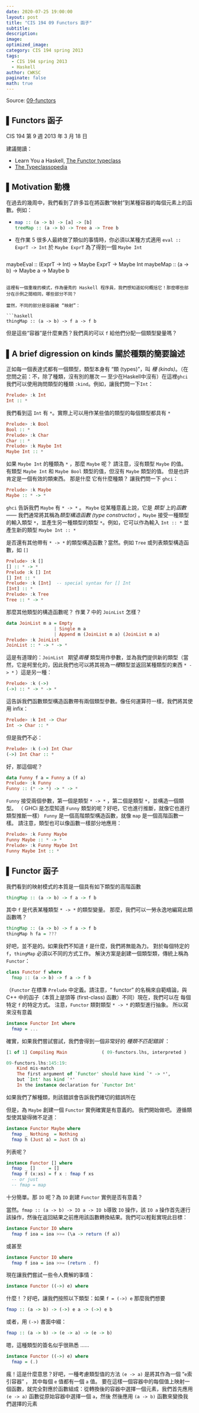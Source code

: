 ```yaml
---
date: 2020-07-25 19:00:00
layout: post
title: "CIS 194 09 Functors 函子"
subtitle: 
description: 
image: 
optimized_image: 
category: CIS 194 spring 2013
tags:
  - CIS 194 spring 2013
  - Haskell
author: CWKSC
paginate: false
math: true
---
```


Source: [09-functors](https://www.seas.upenn.edu/~cis194/spring13/lectures/09-functors.html)

## ▌Functors 函子

CIS 194 第 9 週
2013 年 3 月 18 日

建議閱讀：

- Learn You a Haskell, [The Functor typeclass](http://learnyouahaskell.com/making-our-own-types-and-typeclasses#the-functor-typeclass)
- [The Typeclassopedia](http://www.haskell.org/haskellwiki/Typeclassopedia)

## ▌Motivation 動機

在過去的幾周中，我們看到了許多旨在將函數“映射”到某種容器的每個元素上的函數。例如：

- ```haskell
  map :: (a -> b) -> [a] -> [b]
  treeMap :: (a -> b) -> Tree a -> Tree b
  ```

- 在作業 5 很多人最終做了類似的事情時，你必須以某種方式適用 `eval :: ExprT -> Int` 於 `Maybe ExprT` 為了得到一個 `Maybe Int`

  ```haskell
maybeEval :: (ExprT -> Int) -> Maybe ExprT -> Maybe Int
  maybeMap :: (a -> b) -> Maybe a -> Maybe b
  ```

這裡有一個重複的模式，作為優秀的 Haskell 程序員，我們想知道如何概括它！那麼哪些部分在示例之間相同，哪些部分不同？

當然，不同的部分是容器被 “映射”：

```haskell
thingMap :: (a -> b) -> f a -> f b
```

但是這些“容器”是什麼東西？我們真的可以 `f` 給他們分配一個類型變量嗎？

## ▌A brief digression on kinds 關於種類的簡要論述

正如每一個表達式都有一個類型，類型本身有 “類 (types)”，叫 *種 (kinds)*。（在您問之前：不，除了種類，沒有別的層次 — 至少在Haskell中沒有）在這裡`ghci`我們可以使用詢問類型的種類 `:kind`。例如，讓我們問一下`Int`：

```haskell
Prelude> :k Int
Int :: *
```

我們看到這 `Int` 有  `*`。實際上可以用作某些值的類型的每個類型都具有 `*` 

```haskell
Prelude> :k Bool
Bool :: *
Prelude> :k Char
Char :: *
Prelude> :k Maybe Int
Maybe Int :: *
```

如果 `Maybe Int` 的種類為 `*` ，那麼 `Maybe` 呢？ 請注意，沒有類型 `Maybe` 的值。 有類型 `Maybe Int` 和 `Maybe Bool` 類型的值，但沒有 `Maybe` 類型的值。 但是也許肯定是一個有效的類東西。 那是什麼 它有什麼種類？ 讓我們問一下 `ghci`：

```haskell
Prelude> :k Maybe
Maybe :: * -> *
```

`ghci` 告訴我們 `Maybe` 有 `* -> *` 。 `Maybe` 從某種意義上說，它是 *類型* 上的*函數*  —— 我們通常將其稱為*類型構造函數 (type constructor)* 。`Maybe` 接受一種類型的輸入類型 `*`，並產生另一種類型的類型 `*`。例如，它可以作為輸入 `Int :: *` 並產生新的類型 `Maybe Int :: *`

是否還有其他帶有 `* -> *` 的類型構造函數？當然。例如 `Tree` 或列表類型構造函數，如 `[]`

```haskell
Prelude> :k []
[] :: * -> *
Prelude :k [] Int
[] Int :: *
Prelude> :k [Int]  -- special syntax for [] Int
[Int] :: *
Prelude> :k Tree
Tree :: * -> *
```

那麼其他類型的構造函數呢？ 作業 7 中的 `JoinList` 怎樣？

```haskell
data JoinList m a = Empty
                  | Single m a
                  | Append m (JoinList m a) (JoinList m a)
Prelude> :k JoinList
JoinList :: * -> * -> *
```

這是有道理的：`JoinList ` 期望*兩種* 類型用作參數，並為我們提供新的類型（當然，它是柯里化的，因此我們也可以將其視為*一種*類型並返回某種類型的東西 `* -> *` ）這是另一種：

```haskell
Prelude> :k (->)
(->) :: * -> * -> *
```

這告訴我們函數類型構造函數帶有兩個類型參數。像任何運算符一樣，我們將其使用 infix：

```haskell
Prelude> :k Int -> Char
Int -> Char :: *
```

但是我們不必：

```haskell
Prelude> :k (->) Int Char
(->) Int Char :: *
```

好，那這個呢？

```haskell
data Funny f a = Funny a (f a)
Prelude> :k Funny
Funny :: (* -> *) -> * -> *
```

`Funny` 接受兩個參數，第一個是類型 `* -> *` ，第二個是類型 `*`，並構造一個類型。 （ GHCi 是怎麼知道 `Funny` 類型的呢？好吧，它也進行推斷，就像它也進行類型推斷一樣） `Funny` 是一個高階類型構造函數，就像 `map` 是一個高階函數一樣。 請注意，類型也可以像函數一樣部分地應用：

```haskell
Prelude> :k Funny Maybe
Funny Maybe :: * -> *
Prelude> :k Funny Maybe Int
Funny Maybe Int :: *
```

## ▌Functor 函子

我們看到的映射模式的本質是一個具有如下類型的高階函數

```haskell
thingMap :: (a -> b) -> f a -> f b
```

其中 `f` 是代表某種類型 `* -> *` 的類型變量。 那麼，我們可以一勞永逸地編寫此類函數嗎？

```haskell
thingMap :: (a -> b) -> f a -> f b
thingMap h fa = ???
```

好吧，並不是的。如果我們不知道 `f` 是什麼，我們將無能為力。 對於每個特定的 `f`，`thingMap` 必須以不同的方式工作。 解決方案是創建一個類型類，傳統上稱為 `Functor`：

```haskell
class Functor f where
  fmap :: (a -> b) -> f a -> f b
```

（`Functor` 在標準 `Prelude` 中定義。請注意，“ functor” 的名稱來自範疇論，與 C++ 中的函子（本質上是頭等 (first-class) 函數）不同）現在，我們可以在 每個特定 `f` 的特定方式。 注意，`Functor` 類對類型 `* -> *` 的類型進行抽象。 所以寫來沒有意義

```haskell
instance Functor Int where
  fmap = ...
```

確實，如果我們嘗試嘗試，我們會得到一個非常好的 *種類不匹配錯誤* ：

```haskell
[1 of 1] Compiling Main             ( 09-functors.lhs, interpreted )

09-functors.lhs:145:19:
    Kind mis-match
    The first argument of `Functor' should have kind `* -> *',
    but `Int' has kind `*'
    In the instance declaration for `Functor Int'
```

如果我們了解種類，則該錯誤會告訴我們確切的錯誤所在

但是，為 `Maybe` 創建一個 `Functor` 實例確實是有意義的。 我們開始做吧。 遵循類型使其變得微不足道：

```haskell
instance Functor Maybe where
  fmap _ Nothing  = Nothing
  fmap h (Just a) = Just (h a)
```

列表呢？

```haskell
instance Functor [] where
  fmap _ []     = []
  fmap f (x:xs) = f x : fmap f xs
  -- or just
  -- fmap = map
```

十分簡單。那 `IO` 呢？為 `IO` 創建 `Functor` 實例是否有意義？

當然。`fmap :: (a -> b) -> IO a -> IO b`導致 `IO` 操作，該 `IO a` 操作首先運行該操作，然後在返回結果之前應用該函數轉換結果。我們可以輕鬆實現此目標：

```haskell
instance Functor IO where
  fmap f ioa = ioa >>= (\a -> return (f a))
```

或甚至

```haskell
instance Functor IO where
  fmap f ioa = ioa >>= (return . f)
```

現在讓我們嘗試一些令人費解的事情：

```haskell
instance Functor ((->) e) where
```

什麼！？好吧，讓我們按照以下類型：如果 `f = (->) e` 那麼我們想要

```haskell
fmap :: (a -> b) -> (->) e a -> (->) e b
```

或者，用 `(->)` 書面中綴：

```haskell
fmap :: (a -> b) -> (e -> a) -> (e -> b)
```

嗯，這種類型的簽名似乎很熟悉 ……

```haskell
instance Functor ((->) e) where
  fmap = (.)
```

瘋！這是什麼意思？好吧，一種考慮類型值的方法 `(e -> a)` 是將其作為一個 “`e`索引容器” ， 其中每個 `e` 值都有一個 `a` 值。 要在這樣一個容器中的每個值上映射一個函數，就完全對應於函數組成：從轉換後的容器中選擇一個元素，我們首先應用 `(e -> a)` 函數從原始容器中選擇一個 `a`，然後 然後應用 `(a -> b)` 函數來變換我們選擇的元素